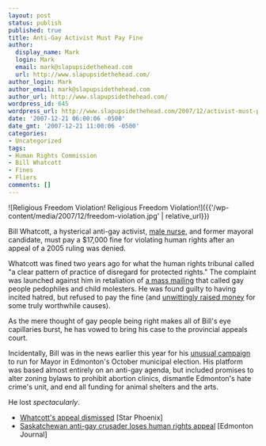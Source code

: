 ```yaml
---
layout: post
status: publish
published: true
title: Anti-Gay Activist Must Pay Fine
author:
  display_name: Mark
  login: Mark
  email: mark@slapupsidethehead.com
  url: http://www.slapupsidethehead.com/
author_login: Mark
author_email: mark@slapupsidethehead.com
author_url: http://www.slapupsidethehead.com/
wordpress_id: 645
wordpress_url: http://www.slapupsidethehead.com/2007/12/activist-must-pay/
date: '2007-12-21 06:00:06 -0500'
date_gmt: '2007-12-21 11:00:06 -0500'
categories:
- Uncategorized
tags:
- Human Rights Commission
- Bill Whatcott
- Fines
- Fliers
comments: []
---
```

![Religious Freedom Violation! Religious Freedom Violation!]({{'/wp-content/media/2007/12/freedom-violation.jpg' | relative_url}})

Bill Whatcott, a hysterical anti-gay activist, [male nurse](http://www.slapupsidethehead.com/2006/07/anti-gay-nurse-suspended/ "That kind of ruins all my male nurse fantasies..."), and former mayoral candidate, must pay a $17,000 fine for violating human rights after an appeal of a 2005 ruling was denied.

Whatcott was fined two years ago for what the human rights tribunal called "a clear pattern of practice of disregard for protected rights." The complaint was launched against him in retaliation of [a mass mailing](http://www.slapupsidethehead.com/2006/11/human-rights-fine/ "You'll be swayed by his charm, no doubt") that called gay people pedophiles and child molesters. He was found guilty to having incited hatred, but refused to pay the fine (and [unwittingly raised money](http://www.slapupsidethehead.com/2007/03/hate-literature-turned-to-fundraiser/ "It's really quite clever") for some truly worthwhile causes).

As the mere thought of gay people being right makes all of Bill's eye capillaries burst, he has vowed to bring his case to the provincial appeals court.

Incidentally, Bill was in the news earlier this year for his [unusual campaign](http://www.slapupsidethehead.com/2007/06/mayor-of-edmonton/ "It's a new one, all right!") to run for Mayor in Edmonton's October municipal election. His platform was based almost entirely on an anti-gay agenda, but included promises to alter zoning bylaws to prohibit abortion clinics, dismantle Edmonton's hate crime's unit, and end all funding for animal shelters and the arts.

He lost _spectacularly_.

- [Whatcott's appeal dismissed](http://www.canada.com/saskatoonstarphoenix/news/story.html?id=9c694cdf-8d6f-4c12-9157-408b19873315) [Star Phoenix]
- [Saskatchewan anti-gay crusader loses human rights appeal](http://www.canada.com/edmontonjournal/news/story.html?id=b178b3fd-de9d-481a-8fd1-ad4049653982) [Edmonton Journal]
